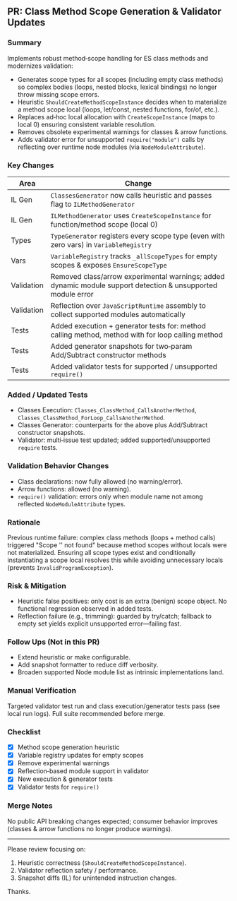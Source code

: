 ## PR: Class Method Scope Generation & Validator Updates

### Summary
Implements robust method‑scope handling for ES class methods and modernizes validation:
* Generates scope types for all scopes (including empty class methods) so complex bodies (loops, nested blocks, lexical bindings) no longer throw missing scope errors.
* Heuristic `ShouldCreateMethodScopeInstance` decides when to materialize a method scope local (loops, let/const, nested functions, for/of, etc.).
* Replaces ad‑hoc local allocation with `CreateScopeInstance` (maps to local 0) ensuring consistent variable resolution.
* Removes obsolete experimental warnings for classes & arrow functions.
* Adds validator error for unsupported `require("module")` calls by reflecting over runtime node modules (via `NodeModuleAttribute`).

### Key Changes
| Area | Change |
|------|--------|
| IL Gen | `ClassesGenerator` now calls heuristic and passes flag to `ILMethodGenerator` |
| IL Gen | `ILMethodGenerator` uses `CreateScopeInstance` for function/method scope (local 0) |
| Types  | `TypeGenerator` registers every scope type (even with zero vars) in `VariableRegistry` |
| Vars   | `VariableRegistry` tracks `_allScopeTypes` for empty scopes & exposes `EnsureScopeType` |
| Validation | Removed class/arrow experimental warnings; added dynamic module support detection & unsupported module error |
| Validation | Reflection over `JavaScriptRuntime` assembly to collect supported modules automatically |
| Tests | Added execution + generator tests for: method calling method, method with for loop calling method |
| Tests | Added generator snapshots for two‑param Add/Subtract constructor methods |
| Tests | Added validator tests for supported / unsupported `require()` |

### Added / Updated Tests
* Classes Execution: `Classes_ClassMethod_CallsAnotherMethod`, `Classes_ClassMethod_ForLoop_CallsAnotherMethod`.
* Classes Generator: counterparts for the above plus Add/Subtract constructor snapshots.
* Validator: multi‑issue test updated; added supported/unsupported `require` tests.

### Validation Behavior Changes
* Class declarations: now fully allowed (no warning/error).
* Arrow functions: allowed (no warning).
* `require()` validation: errors only when module name not among reflected `NodeModuleAttribute` types.

### Rationale
Previous runtime failure: complex class methods (loops + method calls) triggered "Scope '<name>' not found" because method scopes without locals were not materialized. Ensuring all scope types exist and conditionally instantiating a scope local resolves this while avoiding unnecessary locals (prevents `InvalidProgramException`).

### Risk & Mitigation
* Heuristic false positives: only cost is an extra (benign) scope object. No functional regression observed in added tests.
* Reflection failure (e.g., trimming): guarded by try/catch; fallback to empty set yields explicit unsupported error—failing fast.

### Follow Ups (Not in this PR)
* Extend heuristic or make configurable.
* Add snapshot formatter to reduce diff verbosity.
* Broaden supported Node module list as intrinsic implementations land.

### Manual Verification
Targeted validator test run and class execution/generator tests pass (see local run logs). Full suite recommended before merge.

### Checklist
- [x] Method scope generation heuristic
- [x] Variable registry updates for empty scopes
- [x] Remove experimental warnings
- [x] Reflection‑based module support in validator
- [x] New execution & generator tests
- [x] Validator tests for `require()`

### Merge Notes
No public API breaking changes expected; consumer behavior improves (classes & arrow functions no longer produce warnings).

---
Please review focusing on:
1. Heuristic correctness (`ShouldCreateMethodScopeInstance`).
2. Validator reflection safety / performance.
3. Snapshot diffs (IL) for unintended instruction changes.

Thanks.